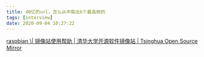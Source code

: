 ```yaml
---
title: 40亿的url，怎么从中取出k个最高频的
tags: [interview]
date: 2020-09-04 10:27:22
---
```



[raspbian \\| 镜像站使用帮助 | 清华大学开源软件镜像站 | Tsinghua Open Source Mirror](https://mirror.tuna.tsinghua.edu.cn/help/raspbian/)


